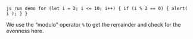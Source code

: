 `js run demo for (let i = 2; i <= 10; i++) { if (i % 2 == 0) { alert(         i ); } }`

We use the “modulo” operator `%` to get the remainder and check for the evenness here.
